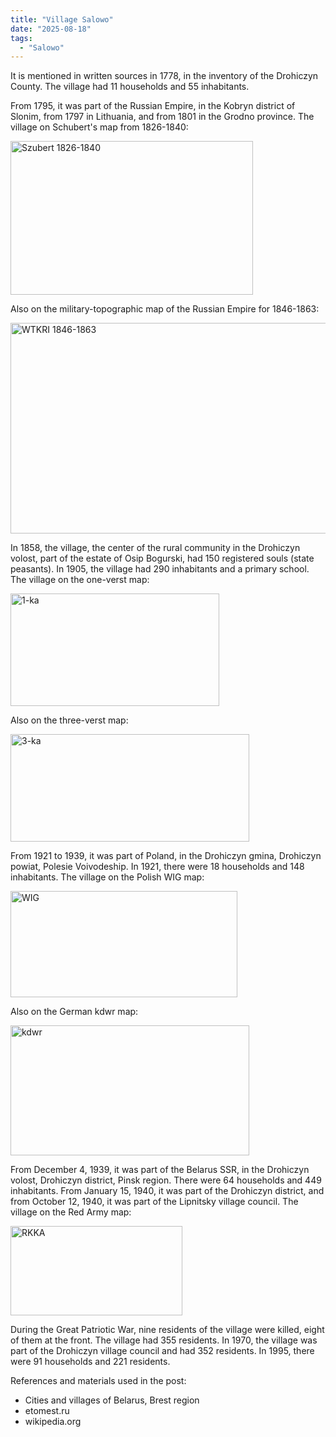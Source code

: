 ```yaml
---
title: "Village Salowo"
date: "2025-08-18"
tags: 
  - "Salowo"
---
```


It is mentioned in written sources in 1778, in the inventory of the Drohiczyn County. The village had 11 households and 55 inhabitants.

From 1795, it was part of the Russian Empire, in the Kobryn district of Slonim, from 1797 in Lithuania, and from 1801 in the Grodno province. The village on Schubert's map from 1826-1840:

<img width="388" height="246" alt="Szubert 1826-1840" src="https://github.com/user-attachments/assets/fe3ad0bb-ea8d-4b8f-99e0-da09629a1377" />

Also on the military-topographic map of the Russian Empire for 1846-1863:

<img width="655" height="337" alt="WTKRI 1846-1863" src="https://github.com/user-attachments/assets/ee5acc49-3ede-4a29-9335-2381ec09d878" />

In 1858, the village, the center of the rural community in the Drohiczyn volost, part of the estate of Osip Bogurski, had 150 registered souls (state peasants). In 1905, the village had 290 inhabitants and a primary school. The village on the one-verst map:

<img width="334" height="180" alt="1-ka" src="https://github.com/user-attachments/assets/261b500d-328c-43f2-88cf-081bca5590d4" />

Also on the three-verst map:

<img width="382" height="172" alt="3-ka" src="https://github.com/user-attachments/assets/616e01c6-94e7-4263-bdd9-cc94eef2d0d0" />

From 1921 to 1939, it was part of Poland, in the Drohiczyn gmina, Drohiczyn powiat, Polesie Voivodeship. In 1921, there were 18 households and 148 inhabitants. The village on the Polish WIG map:

<img width="363" height="170" alt="WIG" src="https://github.com/user-attachments/assets/2fa84c16-db0a-4b85-9fc5-fbe7ac2717d5" />

Also on the German kdwr map:

<img width="382" height="208" alt="kdwr" src="https://github.com/user-attachments/assets/708c3dba-6dbb-4f9d-9657-df12910177d0" />

From December 4, 1939, it was part of the Belarus SSR, in the Drohiczyn volost, Drohiczyn district, Pinsk region. There were 64 households and 449 inhabitants. From January 15, 1940, it was part of the Drohiczyn district, and from October 12, 1940, it was part of the Lipnitsky village council. The village on the Red Army map:

<img width="275" height="143" alt="RKKA" src="https://github.com/user-attachments/assets/73a012bb-310a-4f42-8fa4-1254cb49ddcc" />

During the Great Patriotic War, nine residents of the village were killed, eight of them at the front. The village had 355 residents. In 1970, the village was part of the Drohiczyn village council and had 352 residents. In 1995, there were 91 households and 221 residents.


References and materials used in the post:
- Cities and villages of Belarus, Brest region
- etomest.ru 
- wikipedia.org
